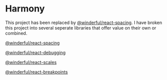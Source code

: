 # Harmony

This project has been replaced by [@winderful/react-spacing](https://github.com/nathanwinder/react-spacing). I have broken this project into several seperate libraries that offer value on their own or combined.

[@winderful/react-spacing](https://github.com/nathanwinder/react-spacing)

[@winderful/react-debugging](https://github.com/nathanwinder/react-debugging)

[@winderful/react-scales](https://github.com/nathanwinder/react-scales)

[@winderful/react-breakpoints](https://github.com/nathanwinder/react-breakpoints)
